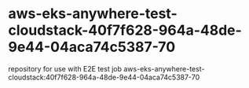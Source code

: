 # aws-eks-anywhere-test-cloudstack-40f7f628-964a-48de-9e44-04aca74c5387-70
repository for use with E2E test job aws-eks-anywhere-test-cloudstack:40f7f628-964a-48de-9e44-04aca74c5387-70

